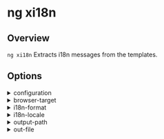 <!-- Links in /docs/documentation should NOT have `.md` at the end, because they end up in our wiki at release. -->

# ng xi18n

## Overview
`ng xi18n` Extracts i18n messages from the templates.

## Options
<details>
  <summary>configuration</summary>
  <p>
    <code>--configuration</code> (alias: <code>-c</code>) 
  </p>
  <p>
    Specify the configuration to use.
  </p>
</details>
<details>
  <summary>browser-target</summary>
  <p>
    <code>--browser-target</code> 
  </p>
  <p>
    Target to extract from.
  </p>
</details>
<details>
  <summary>i18n-format</summary>
  <p>
    <code>--i18n-format</code> 
  </p>
  <p>
    Output format for the generated file.
  </p>
</details>
<details>
  <summary>i18n-locale</summary>
  <p>
    <code>--i18n-locale</code> 
  </p>
  <p>
    Specifies the source language of the application.
  </p>
</details>
<details>
  <summary>output-path</summary>
  <p>
    <code>--output-path</code> 
  </p>
  <p>
    Path where output will be placed.
  </p>
</details>
<details>
  <summary>out-file</summary>
  <p>
    <code>--out-file</code> 
  </p>
  <p>
    Name of the file to output.
  </p>
</details>
